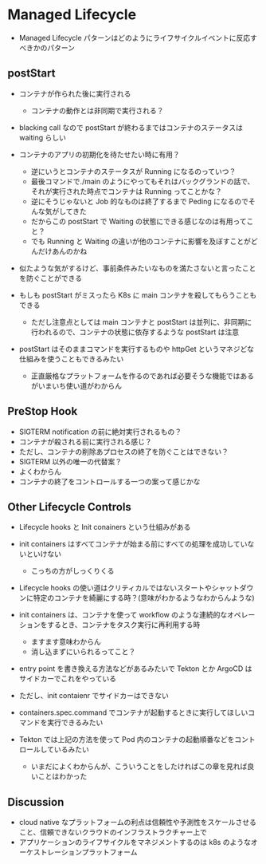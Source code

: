 # Managed Lifecycle

- Managed Lifecycle パターンはどのようにライフサイクルイベントに反応すべきかのパターン

## postStart

- コンテナが作られた後に実行される
  - コンテナの動作とは非同期で実行される？
- blacking call なので postStart が終わるまではコンテナのステータスは waiting らしい
- コンテナのアプリの初期化を待たせたい時に有用？

  - 逆にいうとコンテナのステータスが Running になるのっていつ？
  - 最後コマンドで./main のようにやってもそれはバックグランドの話で、それが実行された時点でコンテナは Running ってことかな？
  - 逆にそうじゃないと Job 的なものは終了するまで Peding になるのでそんな気がしてきた
  - だからこの postStart で Waiting の状態にできる感じなのは有用ってこと？
  - でも Running と Waiting の違いが他のコンテナに影響を及ぼすことがどんだけあんのかね

- 似たような気がするけど、事前条件みたいなものを満たさないと言ったことを防ぐことができる
- もしも postStart がミスったら K8s に main コンテナを殺してもらうこともできる

  - ただし注意点としては main コンテナと postStart は並列に、非同期に行われるので、コンテナの状態に依存するような postStart は注意

- postStart はそのままコマンドを実行するものや httpGet というマネジどな仕組みを使うこともできるみたい

  - 正直厳格なプラットフォームを作るのであれば必要そうな機能ではあるがいまいち使い道がわからん

## PreStop Hook

- SIGTERM notification の前に絶対実行されるもの？
- コンテナが殺される前に実行される感じ？
- ただし、コンテナの削除あプロセスの終了を防ぐことはできない？
- SIGTERM 以外の唯一の代替案？
- よくわからん
- コンテナの終了をコントロールする一つの案って感じかな

## Other Lifecycle Controls

- Lifecycle hooks と Init conainers という仕組みがある

- init containers はすべてコンテナが始まる前にすべての処理を成功していないといけない

  - こっちの方がしっくりくる

- Lifecycle hooks の使い道はクリティカルではないスタートやシャットダウンに特定のコンテナを綺麗にする時？(意味がわかるようなわからんような)
- init containers は、コンテナを使って workflow のような連続的なオペレーションをするとき、コンテナをタスク実行に再利用する時
  - ますます意味わからん
  - 消し込まずにいられるってこと？
- entry point を書き換える方法などがあるみたいで Tekton とか ArgoCD はサイドカーでこれをやっている
- ただし、init contaienr でサイドカーはできない
- containers.spec.command でコンテナが起動するときに実行してほしいコマンドを実行できるみたい

- Tekton では上記の方法を使って Pod 内のコンテナの起動順番などをコントロールしているみたい
  - いまだによくわからんが、こういうことをしたければこの章を見れば良いことはわかった

## Discussion

- cloud native なプラットフォームの利点は信頼性や予測性をスケールさせること、信頼できないクラウドのインフラストラクチャー上で
- アプリケーションのライフサイクルをマネジメントするのは k8s のようなオーケストレーションプラットフォーム

